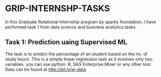 # GRIP-INTERNSHP-TASKS
In this Graduate Rotational Internship program by sparks foundation, I have performed task 1 from data science and buisness analytics tasks.
## Task 1: Prediction uaing Supervised ML
The task is to predict the percentage of an student based on the no. of study hours.
This is a simple linear regression task as it involves only two variables.
you can use python. R, SAS Enterprise Miner or any other tool.
Data can be found at http://bit.ly/w-data
